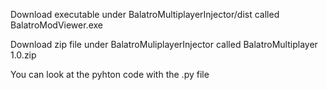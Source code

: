 Download executable under BalatroMultiplayerInjector/dist
called BalatroModViewer.exe

Download zip file under BalatroMuliplayerInjector
called BalatroMultiplayer 1.0.zip

You can look at the pyhton code with the .py file
